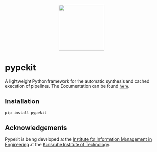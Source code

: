 <div align="center" style="margin-bottom: 0;">
<img src="docs/assets/logo.png" width="150">
</div>

# pypekit

A lightweight Python framework for the automatic synthesis and cached execution of pipelines. The Documentation can be found [`here`](https://pypekit.readthedocs.io/).

## Installation

```bash
pip install pypekit
```

## Acknowledgements

Pypekit is being developed at the [Institute for Information Management in Engineering](https://www.imi.kit.edu/english/index.php) at the [Karlsruhe Institute of Technology](https://www.kit.edu/english/index.php). 